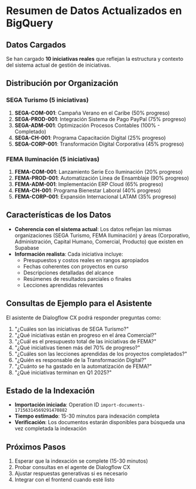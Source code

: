 # Resumen de Datos Actualizados en BigQuery

## Datos Cargados
Se han cargado **10 iniciativas reales** que reflejan la estructura y contexto del sistema actual de gestión de iniciativas.

## Distribución por Organización

### SEGA Turismo (5 iniciativas)
1. **SEGA-COM-001**: Campaña Verano en el Caribe (50% progreso)
2. **SEGA-PROD-001**: Integración Sistema de Pago PayPal (75% progreso)
3. **SEGA-ADM-001**: Optimización Procesos Contables (100% - Completado)
4. **SEGA-CH-001**: Programa Capacitación Digital (25% progreso)
5. **SEGA-CORP-001**: Transformación Digital Corporativa (45% progreso)

### FEMA Iluminación (5 iniciativas)
1. **FEMA-COM-001**: Lanzamiento Serie Eco Iluminación (20% progreso)
2. **FEMA-PROD-001**: Automatización Línea de Ensamblaje (90% progreso)
3. **FEMA-ADM-001**: Implementación ERP Cloud (65% progreso)
4. **FEMA-CH-001**: Programa Bienestar Laboral (40% progreso)
5. **FEMA-CORP-001**: Expansión Internacional LATAM (35% progreso)

## Características de los Datos

- **Coherencia con el sistema actual**: Los datos reflejan las mismas organizaciones (SEGA Turismo, FEMA Iluminación) y áreas (Corporativo, Administración, Capital Humano, Comercial, Producto) que existen en Supabase
- **Información realista**: Cada iniciativa incluye:
  - Presupuestos y costos reales en rangos apropiados
  - Fechas coherentes con proyectos en curso
  - Descripciones detalladas del alcance
  - Resúmenes de resultados parciales o finales
  - Lecciones aprendidas relevantes

## Consultas de Ejemplo para el Asistente

El asistente de Dialogflow CX podrá responder preguntas como:

1. "¿Cuáles son las iniciativas de SEGA Turismo?"
2. "¿Qué iniciativas están en progreso en el área Comercial?"
3. "¿Cuál es el presupuesto total de las iniciativas de FEMA?"
4. "¿Qué iniciativas tienen más del 70% de progreso?"
5. "¿Cuáles son las lecciones aprendidas de los proyectos completados?"
6. "¿Quién es responsable de la Transformación Digital?"
7. "¿Cuánto se ha gastado en la automatización de FEMA?"
8. "¿Qué iniciativas terminan en Q1 2025?"

## Estado de la Indexación

- **Importación iniciada**: Operation ID `import-documents-17156314569291470882`
- **Tiempo estimado**: 15-30 minutos para indexación completa
- **Verificación**: Los documentos estarán disponibles para búsqueda una vez completada la indexación

## Próximos Pasos

1. Esperar que la indexación se complete (15-30 minutos)
2. Probar consultas en el agente de Dialogflow CX
3. Ajustar respuestas generativas si es necesario
4. Integrar con el frontend cuando esté listo